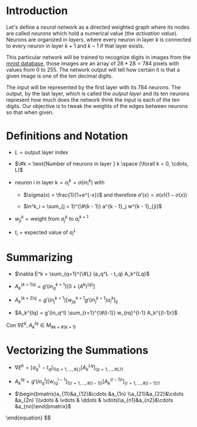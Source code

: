 # Introduction

Let's define a *neural network* as a directed weighted graph where its nodes are
called *neurons* which hold a numerical value (the *activation value*). Neurons
are organized in *layers*, where every neuron in layer $k$ is connected to every
neuron in layer $k+1$ and $k-1$ if that layer exists.

This particular network will be trained to recognize digits in images from the
[mnist database](http://yann.lecun.com/exdb/mnist/), those images are an array
of $28 * 28 = 784$ pixels with values from 0 to 255. The network output will
tell how certain it is that a given image is one of the ten decimal digits.

The input will be represented by the first layer with its 784 neurons. The
output, by the last layer, which is called the *output layer* and its ten
neurons represent how much does the network think the input is each of the ten
digits. Our objective is to tweak the weights of the edges between neurons so
that when given.

# Definitions and Notation

- $L = \text{output layer index}$

- $\#k = \text{Number of neurons in layer } k \space (\forall k = 0, \cdots, L)$

- $\text{neuron i in layer k} = a^k_i = \sigma(in^k_i)$ with

  - $\sigma(x) = \frac{1}{1+e^{-x}}$ and therefore
    $\sigma'(x) = \sigma(x)(1 - \sigma(x))$

  - $in^k_i = \sum_{j = 1}^{\#(k - 1)} a^{k - 1}_j w^{k - 1}_{ji}$

- $w^k_{ji} = \text{weight from } a^k_j \text{ to } a^{k + 1}_i$

- $t_i = \text{expected value of }a^L_i$

# Summarizing

- $\nabla E^k = \sum_{q=1}^{\#L} (a_q^L - t_q) A_k^{Lq}$

- $A_k^{(k+1)q} = g'(in^{k+1}_q) [0 + (A^k)^{(q)}]$

- $A_k^{(k+2)q} = g'(in^{k+1}_j)[w_{jq}^{k+1}g'(in^{k+1}_j)a_i^k]_{ij}$

- $A_k^{lq} = g'(in_q^l) \sum_{r=1}^{\#(l-1)} w_{rq}^{l-1} A_k^{(l-1)r}$

Con $\nabla E^k, A_k^{lq} \in M_{\#k \times \#(k + 1)}$

# Vectorizing the Summations

- $\nabla E^k = [a_q^L - t_q]_{1(q={1,...,\#L})} [A_k^{Lq}]_{(q=1, \ldots,\#L)1}$

- $A_k^{lq} = g'(in_q^l) [w_{rq}^{l - 1}]_{1 (r=1, \ldots, \#(l - 1))} [A_k^{(l - 1)r}]_{(r=1, \ldots, \#(l - 1)) 1}$

- $\begin{bmatrix}a_{11}&a_{12}&\cdots &a_{1n} \\a_{21}&a_{22}&\cdots &a_{2n} \\\vdots & \vdots & \ddots & \vdots\\a_{n1}&a_{n2}&\cdots &a_{nn}\end{bmatrix}$

\end{equation}
$$
